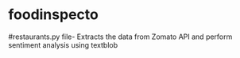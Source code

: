 # foodinspecto

#restaurants.py file- Extracts the data from Zomato API and perform sentiment analysis using textblob

